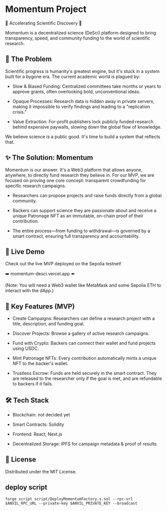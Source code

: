 # Momentum Project

🚀 Accelerating Scientific Discovery 🚀

Momentum is a decentralized science (DeSci) platform designed to bring transparency, speed, and community funding to the world of scientific research.

## 🔬 The Problem

Scientific progress is humanity's greatest engine, but it's stuck in a system built for a bygone era. The current academic world is plagued by:

* Slow & Biased Funding: Centralized committees take months or years to approve grants, often overlooking bold, unconventional ideas.

* Opaque Processes: Research data is hidden away in private servers, making it impossible to verify findings and leading to a "replication crisis."

* Value Extraction: For-profit publishers lock publicly funded research behind expensive paywalls, slowing down the global flow of knowledge.

We believe science is a public good. It's time to build a system that reflects that.

## ✨ The Solution: Momentum
Momentum is our answer. It's a Web3 platform that allows anyone, anywhere, to directly fund research they believe in. For our MVP, we are focused on proving one core concept: transparent crowdfunding for specific research campaigns.

* Researchers can propose projects and raise funds directly from a global community.

* Backers can support science they are passionate about and receive a unique Patronage NFT as an immutable, on-chain proof of their contribution.

* The entire process—from funding to withdrawal—is governed by a smart contract, ensuring full transparency and accountability.

## 🔗 Live Demo
Check out the live MVP deployed on the Sepolia testnet!

➡️ momentum-desci.vercel.app ⬅️

(Note: You will need a Web3 wallet like MetaMask and some Sepolia ETH to interact with the dApp.)

## 🚀 Key Features (MVP)
* Create Campaigns: Researchers can define a research project with a title, description, and funding goal.

* Discover Projects: Browse a gallery of active research campaigns.

* Fund with Crypto: Backers can connect their wallet and fund projects using USDC.

* Mint Patronage NFTs: Every contribution automatically mints a unique NFT to the backer's wallet.

* Trustless Escrow: Funds are held securely in the smart contract. They are released to the researcher only if the goal is met, and are refundable to backers if it fails.


## 🛠️ Tech Stack
* Blockchain: not decided yet

* Smart Contracts: Solidity

* Frontend: React, Next.js

* Decentralized Storage: IPFS for campaign metadata & proof of results.

## 📄 License
Distributed under the MIT License. 

## deploy script
```forge script script/DeployMomentumFactory.s.sol --rpc-url $ANVIL_RPC_URL --private-key $ANVIL_PRIVATE_KEY --broadcast```